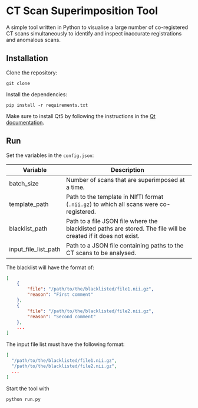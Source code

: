 # CT Scan Superimposition Tool

A simple tool written in Python to visualise a large number of co-registered CT scans simultaneously to identify and
inspect inaccurate registrations and anomalous scans.

[//]: # (<style>)

[//]: # (table th:first-of-type {)

[//]: # (    width: 32.6%;)

[//]: # (})

[//]: # (table th:nth-of-type&#40;2&#41; {)

[//]: # (    width: 33.8%;)

[//]: # (})

[//]: # (table th:nth-of-type&#40;3&#41; {)

[//]: # (    width: 33.8%;)

[//]: # (})

[//]: # (</style>)

[//]: # (Superimpose             |     Binary mask overlay      |   Original co-registered scan            )

[//]: # (:-------------------------:|:----------------------------:|:-------------------------:)

[//]: # (![]&#40;/images/000_superimpose.png&#41;  | ![]&#40;/images/000_overlay.png&#41; |  ![]&#40;/images/000_registered_source_scan.png&#41;)

## Installation

Clone the repository:

```git clone```

Install the dependencies:

```pip install -r requirements.txt```

Make sure to install Qt5 by following the instructions in the <a href="https://doc.qt.io/qt-5/gettingstarted.html" target="_blank">Qt documentation</a>.

## Run

Set the variables in the `config.json`:

| Variable             | Description                                                                                                     |
|----------------------|-----------------------------------------------------------------------------------------------------------------|
| batch_size           | Number of scans that are superimposed at a time.                                                                |
| template_path        | Path to the template in NIfTI format (`.nii.gz`) to which all scans were co-registered.                         |
| blacklist_path       | Path to a file JSON file where the blacklisted paths are stored. The file will be created if it does not exist. |
| input_file_list_path | Path to a JSON file containing paths to the CT scans to be analysed.                                            |

The blacklist will have the format of:

```json
[
    {
        "file": "/path/to/the/blacklisted/file1.nii.gz",
        "reason": "First comment"
    },
    {
        "file": "/path/to/the/blacklisted/file2.nii.gz",
        "reason": "Second comment"
    },
    ...
]
```

The input file list must have the following format:

```json
[
  "/path/to/the/blacklisted/file1.nii.gz",
  "/path/to/the/blacklisted/file2.nii.gz",
  ...
]
```

Start the tool with
```
python run.py
```
